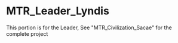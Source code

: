 # MTR_Leader_Lyndis
 This portion is for the Leader, See "MTR_Civilization_Sacae" for the complete project
